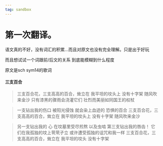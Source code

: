 ```yaml
---
tag: sandbox
---
```

# 第一次翻译。
语文真的不好，没有词汇的积累...而且对原文也没有完全理解。只是出于好玩

而且想试试一个词跟前/后文的关系 到底能模糊到什么程度

原文是sch sym14的歌词

#### 三支百合

> 三支百合花，三支高高的百合，耸立在
> 我平坦的坟头上 没有十字架
> 随风吹来金沙
> 只有漆黑的骤雨会浇灌它们
> 壮烈而美丽如同国王的权杖

> 一支钻出我的伤口 被阳光侵蚀
> 就会染上血迹的 恐惧的百合
> 三支百合花，三支高高的百合，耸立在
> 我平坦的坟头上 没有十字架
> 随风吹来金沙

> 另一支钻出我的
> 心 在坟墓里受尽煎熬
> 以及虫啮 第三支钻出我的唇齿！
> 它们在我孤独的坟上茕茕孑立 
> 或许遭受孤独的诅咒和我一样
> 三支百合花，三支高高的百合，耸立在
> 我平坦的坟头 没有十字架